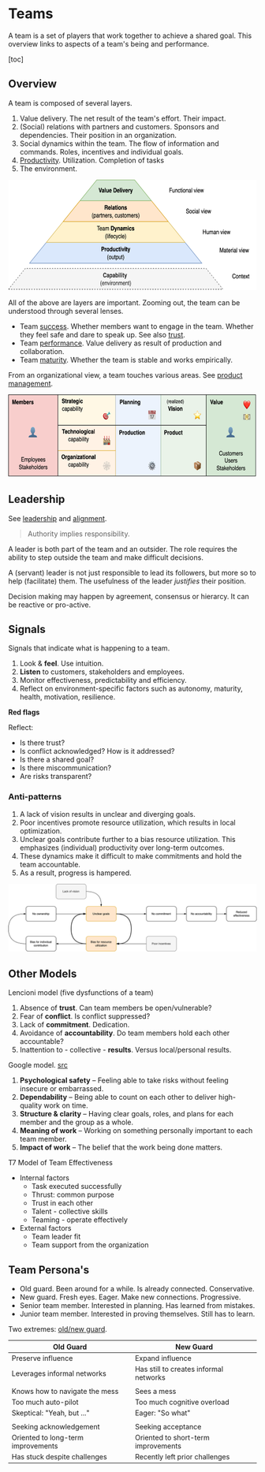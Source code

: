 # Teams

A team is a set of players that work together to achieve a shared goal. This overview links to aspects of a team's being and performance.

[toc]

## Overview

A team is composed of several layers.

1. Value delivery. The net result of the team's effort. Their impact.
2. (Social) relations with partners and customers. Sponsors and dependencies. Their position in an organization.
3. Social dynamics within the team. The flow of information and commands. Roles, incentives and individual goals.
4. [Productivity](productivity-constraints.md). Utilization. Completion of tasks
5. The environment.

<img src="../img/pyramid-team-performance-health.png" alt="pyramid-team-performance-health" style="height:16em;" />

All of the above are layers are important. Zooming out, the team can be understood through several lenses.

- Team [success](success.md). Whether members want to engage in the team. Whether they feel safe and dare to speak up. See also [trust](trust.md).
- Team [performance](performance.md). Value delivery as result of production and collaboration.
- Team [maturity](maturity.md). Whether the team is stable and works empirically.

From an organizational view, a team touches various areas. See [product management](management/product-management.md).

<img src="../img/grid-organization-production-product.png" alt="grid-organization-production-product" style="height:12em;" />

## Leadership

See [leadership](../alignment/authoritative-surrendered-leadership.md) and [alignment](../alignment/alignment.md).

> Authority implies responsibility.

A leader is both part of the team and an outsider. The role requires the ability to step outside the team and make difficult decisions.

A (servant) leader is not just responsible to lead its followers, but more so to help (facilitate) them. The usefulness of the leader *justifies* their position.

Decision making may happen by agreement, consensus or hierarcy. It can be reactive or pro-active.

## Signals

Signals that indicate what is happening to a team.

1. Look & **feel**. Use intuition.
2. **Listen** to customers, stakeholders and employees.
3. Monitor effectiveness, predictability and efficiency.
4. Reflect on environment-specific factors such as autonomy, maturity, health, motivation, resilience.

**Red flags**

Reflect:

- Is there trust?
- Is conflict acknowledged? How is it addressed?
- Is there a shared goal?
- Is there miscommunication?
- Are risks transparent?

### Anti-patterns

1. A lack of vision results in unclear and diverging goals.
2. Poor incentives promote resource utilization, which results in local optimization.
3. Unclear goals contribute further to a bias resource utilization. This emphasizes (individual) productivity over long-term outcomes.
4. These dynamics make it difficult to make commitments and hold the team accountable.
5. As a result, progress is hampered.

![effectiveness-corruption](../img/effectiveness-corruption.png)

## Other Models

Lencioni model (five dysfunctions of a team)

1. Absence of **trust**. Can team members be open/vulnerable?
2. Fear of **conflict**. Is conflict suppressed?
3. Lack of **commitment**. Dedication.
4. Avoidance of **accountability**. Do team members hold each other accountable?
5. Inattention to - collective - **results**. Versus local/personal results.

Google model. [src](https://rework.withgoogle.com/blog/five-keys-to-a-successful-google-team/)

1. **Psychological safety** – Feeling able to take risks without feeling insecure or embarrassed.
2. **Dependability** – Being able to count on each other to deliver high-quality work on time.
3. **Structure & clarity** – Having clear goals, roles, and plans for each member and the group as a whole.
4. **Meaning of work** – Working on something personally important to each team member.
5. **Impact of work** – The belief that the work being done matters.

T7 Model of Team Effectiveness

- Internal factors
  - Task executed successfully
  - Thrust: common purpose
  - Trust in each other
  - Talent - collective skills
  - Teaming - operate effectively
- External factors
  - Team leader fit
  - Team support from the organization

## Team Persona's

- Old guard. Been around for a while. Is already connected. Conservative.
- New guard. Fresh eyes. Eager. Make new connections. Progressive.
- Senior team member. Interested in planning. Has learned from mistakes.
- Junior team member. Interested in proving themselves. Still has to learn.

Two extremes: [old/new guard](https://twitter.com/johncutlefish/status/1451240735127195650).

| Old Guard                          | New Guard                               |
| ---------------------------------- | --------------------------------------- |
| Preserve influence                 | Expand influence                        |
| Leverages informal networks        | Has still  to creates informal networks |
|                                    |                                         |
| Knows how to navigate the mess     | Sees a mess                             |
| Too much auto-pilot                | Too much cognitive overload             |
| Skeptical: "Yeah, but ..."         | Eager: "So what"                        |
|                                    |                                         |
| Seeking acknowledgement            | Seeking acceptance                      |
| Oriented to long-term improvements | Oriented to short-term improvements     |
| Has stuck despite challenges       | Recently left prior challenges          |
